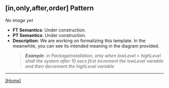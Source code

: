 ## [in,only,after,order] Pattern
_No image yet_
 * **FT Semantics**: Under construction.
 * **PT Semantics**: Under construction.
 * **Description**: We are working on formalizing this template. In the meanwhile, you can see its intended meaning in the diagram provided.
   > **_Example_**: _in PackageInstallation, only when lowLevel > highLevel shall the system  after 10 secs first  increment the lowLevel variable and then  decrement the highLevel variable_   
***
[[Home]](../semantics.md)